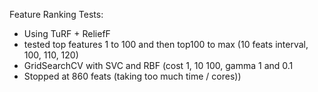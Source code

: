 Feature Ranking Tests:
* Using TuRF + ReliefF
* tested top features 1 to 100 and then top100 to max (10 feats interval, 100, 110, 120)
* GridSearchCV with SVC and RBF (cost 1, 10 100, gamma 1 and 0.1
* Stopped at 860 feats (taking too much time / cores))
